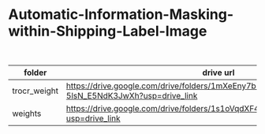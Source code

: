 # Automatic-Information-Masking-within-Shipping-Label-Image
</br>



|   folder    |                                     drive url                                           |
|------------ | --------------------------------------------------------------------------------------- |
|trocr_weight | https://drive.google.com/drive/folders/1mXeEny7bDfHqEcIZ-5lsN_E5NdK3JwXh?usp=drive_link |
| weights     | https://drive.google.com/drive/folders/1s1oVqdXF4qPBji_8PuGIHNwky2QFbHrD?usp=drive_link |
